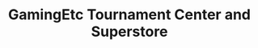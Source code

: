 ---
title: "GamingEtc Tournament Center and Superstore"
url: /acton/gamingetc-tournament-center-and-superstore/
shop: games
---